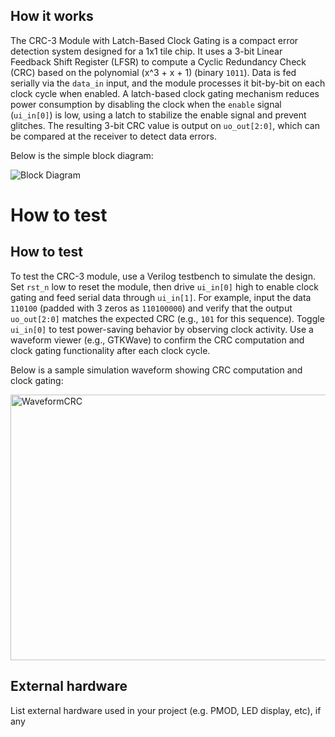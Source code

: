 <!---

This file is used to generate your project datasheet. Please fill in the information below and delete any unused
sections.

You can also include images in this folder and reference them in the markdown. Each image must be less than
512 kb in size, and the combined size of all images must be less than 1 MB.
-->

## How it works

The CRC-3 Module with Latch-Based Clock Gating is a compact error detection system designed for a 1x1 tile chip. It uses a 3-bit Linear Feedback Shift Register (LFSR) to compute a Cyclic Redundancy Check (CRC) based on the polynomial \(x^3 + x + 1\) (binary `1011`). Data is fed serially via the `data_in` input, and the module processes it bit-by-bit on each clock cycle when enabled. A latch-based clock gating mechanism reduces power consumption by disabling the clock when the `enable` signal (`ui_in[0]`) is low, using a latch to stabilize the enable signal and prevent glitches. The resulting 3-bit CRC value is output on `uo_out[2:0]`, which can be compared at the receiver to detect data errors.

Below is the simple block diagram: 

![Block Diagram](https://github.com/user-attachments/assets/3fe24ecd-788e-4e58-9425-fdbdee4be239)


# How to test

## How to test

To test the CRC-3 module, use a Verilog testbench to simulate the design. Set `rst_n` low to reset the module, then drive `ui_in[0]` high to enable clock gating and feed serial data through `ui_in[1]`. For example, input the data `110100` (padded with 3 zeros as `110100000`) and verify that the output `uo_out[2:0]` matches the expected CRC (e.g., `101` for this sequence). Toggle `ui_in[0]` to test power-saving behavior by observing clock activity. Use a waveform viewer (e.g., GTKWave) to confirm the CRC computation and clock gating functionality after each clock cycle.

Below is a sample simulation waveform showing CRC computation and clock gating:

<img width="1814" height="425" alt="WaveformCRC" src="https://github.com/user-attachments/assets/6f175ae9-f9b8-42cb-8247-5bcdeaeb1e72" />



## External hardware

List external hardware used in your project (e.g. PMOD, LED display, etc), if any

